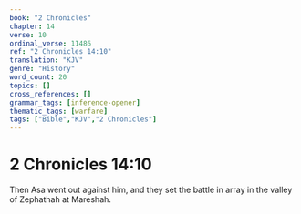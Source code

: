 ```yaml
---
book: "2 Chronicles"
chapter: 14
verse: 10
ordinal_verse: 11486
ref: "2 Chronicles 14:10"
translation: "KJV"
genre: "History"
word_count: 20
topics: []
cross_references: []
grammar_tags: [inference-opener]
thematic_tags: [warfare]
tags: ["Bible","KJV","2 Chronicles"]
---
```


# 2 Chronicles 14:10

Then Asa went out against him, and they set the battle in array in the valley of Zephathah at Mareshah.
